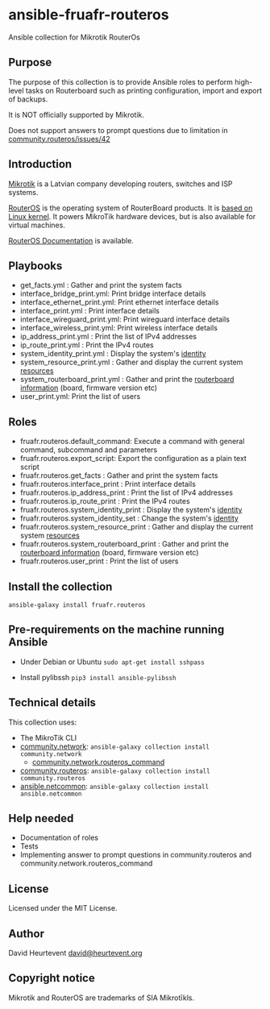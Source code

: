 # ansible-fruafr-routeros

Ansible collection for Mikrotik RouterOs

## Purpose

The purpose of this collection is to provide Ansible roles to perform high-level tasks on Routerboard such as printing configuration, import and export of backups.

It is NOT officially supported by Mikrotik.

Does not support answers to prompt questions due to limitation in [community.routeros/issues/42](https://github.com/ansible-collections/community.routeros/issues/42)

## Introduction
[Mikrotik](https://mikrotik.com/aboutus) is a Latvian company developing routers, switches and ISP systems.

[RouterOS](https://mikrotik.com/software) is the operating system of RouterBoard products. It is [based on Linux kernel](https://help.mikrotik.com/docs/display/ROS/Getting+started). It powers MikroTik hardware devices, but is also available for virtual machines.

[RouterOS Documentation](https://help.mikrotik.com/docs/) is available.

## Playbooks
- get_facts.yml : Gather and print the system facts
- interface_bridge_print.yml: Print bridge interface details
- interface_ethernet_print.yml: Print ethernet interface details
- interface_print.yml : Print interface details
- interface_wireguard_print.yml: Print wireguard interface details
- interface_wireless_print.yml: Print wireless interface details
- ip_address_print.yml : Print the list of IPv4 addresses
- ip_route_print.yml : Print the IPv4 routes 
- system_identity_print.yml : Display the system's [identity](https://help.mikrotik.com/docs/display/ROS/Identity)
- system_resource_print.yml : Gather and display the current system [resources](https://help.mikrotik.com/docs/display/ROS/Resource)
- system_routerboard_print.yml : Gather and print the [routerboard information](https://help.mikrotik.com/docs/display/ROS/RouterBOARD) (board, firmware version etc)
- user_print.yml: Print the list of users

## Roles
- fruafr.routeros.default_command: Execute a command with general command, subcommand and parameters
- fruafr.routeros.export_script: Export the configuration as a plain text script
- fruafr.routeros.get_facts : Gather and print the system facts
- fruafr.routeros.interface_print : Print interface details
- fruafr.routeros.ip_address_print : Print the list of IPv4 addresses
- fruafr.routeros.ip_route_print : Print the IPv4 routes 
- fruafr.routeros.system_identity_print : Display the system's [identity](https://help.mikrotik.com/docs/display/ROS/Identity)
- fruafr.routeros.system_identity_set : Change the system's [identity](https://help.mikrotik.com/docs/display/ROS/Identity)
- fruafr.routeros.system_resource_print : Gather and display the current system [resources](https://help.mikrotik.com/docs/display/ROS/Resource)
- fruafr.routeros.system_routerboard_print : Gather and print the [routerboard information](https://help.mikrotik.com/docs/display/ROS/RouterBOARD) (board, firmware version etc)
- fruafr.routeros.user_print : Print the list of users

## Install the collection
`ansible-galaxy install fruafr.routeros`

## Pre-requirements on the machine running Ansible
- Under Debian or Ubuntu 
`sudo apt-get install sshpass`

- Install pylibssh
`pip3 install ansible-pylibssh`

## Technical details
This collection uses:
- The MikroTik CLI
- [community.network](https://docs.ansible.com/ansible/latest/collections/community/network/index.html): `ansible-galaxy collection install community.network`
    - [community.network.routeros_command](https://docs.ansible.com/ansible/latest/collections/community/routeros/command_module.html#ansible-collections-community-routeros-command-module)
- [community.routeros](https://docs.ansible.com/ansible/latest/collections/community/routeros/index.html): `ansible-galaxy collection install community.routeros`
- [ansible.netcommon](https://docs.ansible.com/ansible/latest/collections/ansible/netcommon/index.html): `ansible-galaxy collection install ansible.netcommon`

## Help needed
- Documentation of roles
- Tests
- Implementing answer to prompt questions in community.routeros and community.network.routeros_command

## License
Licensed under the MIT License.

## Author
David Heurtevent <david@heurtevent.org>

## Copyright notice
Mikrotik and RouterOS are trademarks of SIA Mikrotīkls.